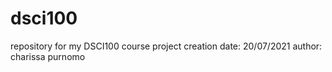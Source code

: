 # dsci100
repository for my DSCI100 course
project creation date: 20/07/2021
author: charissa purnomo
